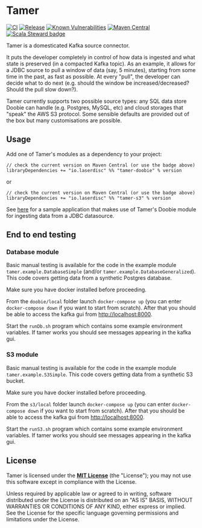 # Tamer
[![CI](https://github.com/laserdisc-io/tamer/workflows/CI/badge.svg?branch=master)](https://github.com/laserdisc-io/tamer/actions?query=workflow%3ACI+branch%3Amaster)
[![Release](https://github.com/laserdisc-io/tamer/workflows/Release/badge.svg)](https://github.com/laserdisc-io/tamer/actions?query=workflow%3ARelease)
[![Known Vulnerabilities](https://snyk.io/test/github/laserdisc-io/tamer/badge.svg?targetFile=build.sbt)](https://snyk.io/test/github/laserdisc-io/tamer?targetFile=build.sbt)
[![Maven Central](https://maven-badges.herokuapp.com/maven-central/io.laserdisc/tamer-core_2.13/badge.svg?kill_cache=1&color=orange)](https://search.maven.org/artifact/io.laserdisc/tamer-core_2.13/)
[![Scala Steward badge](https://img.shields.io/badge/Scala_Steward-helping-blue.svg?style=flat&logo=data:image/png;base64,iVBORw0KGgoAAAANSUhEUgAAAA4AAAAQCAMAAAARSr4IAAAAVFBMVEUAAACHjojlOy5NWlrKzcYRKjGFjIbp293YycuLa3pYY2LSqql4f3pCUFTgSjNodYRmcXUsPD/NTTbjRS+2jomhgnzNc223cGvZS0HaSD0XLjbaSjElhIr+AAAAAXRSTlMAQObYZgAAAHlJREFUCNdNyosOwyAIhWHAQS1Vt7a77/3fcxxdmv0xwmckutAR1nkm4ggbyEcg/wWmlGLDAA3oL50xi6fk5ffZ3E2E3QfZDCcCN2YtbEWZt+Drc6u6rlqv7Uk0LdKqqr5rk2UCRXOk0vmQKGfc94nOJyQjouF9H/wCc9gECEYfONoAAAAASUVORK5CYII=)](https://scala-steward.org)

Tamer is a domesticated Kafka source connector.

It puts the developer completely in control of how data is ingested and what state is preserved (in a compacted Kafka topic).
As an example, it allows for a JDBC source to pull a window of data (say, 5 minutes), starting from some time in the past, as fast as possible.
At every "pull", the developer can decide what to do next (e.g. should the window be increased/decreased? Should the pull slow down?).

Tamer currently supports two possible source types: any SQL data store Doobie can handle (e.g. Postgres, MySQL, etc) and cloud storages that "speak" the AWS S3 protocol.
Some sensible defaults are provided out of the box but many customisations are possible.

## Usage

Add one of Tamer's modules as a dependency to your project:

```
// check the current version on Maven Central (or use the badge above)
libraryDependencies += "io.laserdisc" %% "tamer-doobie" % version
```
or
```
// check the current version on Maven Central (or use the badge above)
libraryDependencies += "io.laserdisc" %% "tamer-s3" % version
```

See [here](example/src/main/scala/tamer/example/DatabaseSimple.scala) for a sample application that makes use of Tamer's Doobie module for ingesting data from a JDBC datasource.

## End to end testing

### Database module

Basic manual testing is available for the code in the example module `tamer.example.DatabaseSimple`
(and/or `tamer.example.DatabaseGeneralized`).
This code covers getting data from a synthetic Postgres database.

Make sure you have docker installed before proceeding.

From the `doobie/local` folder launch `docker-compose up` (you can enter `docker-compose down`
if you want to start from scratch). After that you should be able to access the kafka
gui from [http://localhost:8000](http://localhost:8000).

Start the `runDb.sh` program which contains some example environment variables.
If tamer works you should see messages appearing in the kafka gui.

### S3 module

Basic manual testing is available for the code in the example module `tamer.example.S3Simple`.
This code covers getting data from a synthetic S3 bucket.

Make sure you have docker installed before proceeding.

From the `s3/local` folder launch `docker-compose up` (you can enter `docker-compose down`
if you want to start from scratch). After that you should be able to access the kafka
gui from [http://localhost:8000](http://localhost:8000).

Start the `runS3.sh` program which contains some example environment variables.
If tamer works you should see messages appearing in the kafka gui.

## License

Tamer is licensed under the **[MIT License](LICENSE)** (the "License"); you may not use this software except in
compliance with the License.

Unless required by applicable law or agreed to in writing, software distributed under the License is distributed on an
"AS IS" BASIS, WITHOUT WARRANTIES OR CONDITIONS OF ANY KIND, either express or implied.
See the License for the specific language governing permissions and limitations under the License.
